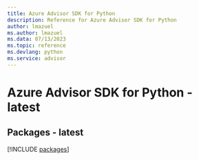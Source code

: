 ```yaml
---
title: Azure Advisor SDK for Python
description: Reference for Azure Advisor SDK for Python
author: lmazuel
ms.author: lmazuel
ms.data: 07/13/2023
ms.topic: reference
ms.devlang: python
ms.service: advisor
---
```

# Azure Advisor SDK for Python - latest
## Packages - latest
[!INCLUDE [packages](advisor-index.md)]